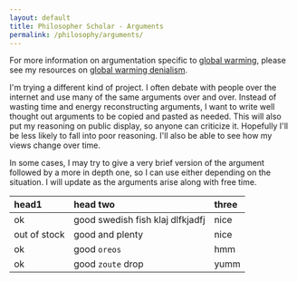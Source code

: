 ```yaml
---
layout: default
title: Philosopher Scholar - Arguments
permalink: /philosophy/arguments/
---
```


For more information on argumentation specific to [global warming](/globalWarming/), please see my resources on [global warming denialism](/philosophy/globalWarmingDenialism/).

I'm trying a different kind of project. I often debate with people over the internet and use many of the same arguments over and over. Instead of wasting time and energy reconstructing arguments, I want to write well thought out arguments to be copied and pasted as needed. This will also put my reasoning on public display, so anyone can criticize it. Hopefully I'll be less likely to fall into poor reasoning. I'll also be able to see how my views change over time.

In some cases, I may try to give a very brief version of the argument followed by a more in depth one, so I can use either depending on the situation. I will update as the arguments arise along with free time.

<div class="datatable-begin"></div>

| head1        | head two          | three |
|:-------------|:------------------|:------|
| ok           | good swedish fish klaj dlfkjadfj  | nice  |
| out of stock | good and plenty   | nice  |
| ok           | good `oreos`      | hmm   |
| ok           | good `zoute` drop | yumm  |

<div class="datatable-end"></div>
